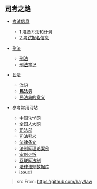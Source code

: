 ##  [司考之路](https://haihome.top/law)

- [考试信息](sifakaoshi/0_考试信息.md)
  - [1 准备方法和计划](sifakaoshi/1_准备方法和计划.md)
  - [2 考试报名信息](sifakaoshi/2_考试报名信息.md)
- [刑法](sifakaoshi/0_刑法/README.md)
  - [刑法](sifakaoshi/0_刑法/中华人民共和国刑法.md)
  - [刑法笔记](sifakaoshi/0_刑法/note.md)
- [民法](sifakaoshi/2_民法/README.md)
  - [注记](sifakaoshi/2_民法/注记.md)
  - <span style='color:red'>[**民法典**](sifakaoshi/2_民法/民法典.md)</span>
  - [民法典的意义](sifakaoshi/2_民法/拓展资料/1.md)

- 参考常用网站
  - [中国法学网](http://www.iolaw.org.cn/)
  - [全国人大网](http://www.npc.gov.cn/)
  - [司法部](http://www.moj.gov.cn/)
  - [司法释义](http://www.npc.gov.cn/npc/c1793/flsyywd.shtml)
  - [法律条文](http://www.moj.gov.cn/Department/node_592.html)
  - [法制网理论案例](http://www.legaldaily.com.cn/fxjy/node_89855.htm)
  - [案例评析](http://www.legaldaily.com.cn/Lawyer/node_75901.htm)
  - [互联网法制](http://www.legaldaily.com.cn/IT/node_69448.htm)
  - [法律法规数据库](http://search.chinalaw.gov.cn/search2.html)
  - [issue1](#1)
  
>src From:  <https://github.com/haiy/law>

